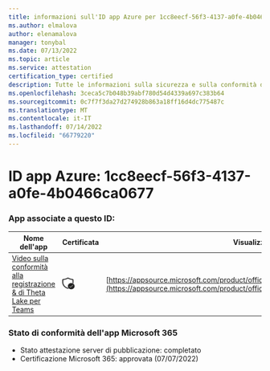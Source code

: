 ```yaml
---
title: informazioni sull'ID app Azure per 1cc8eecf-56f3-4137-a0fe-4b0466ca0677
ms.author: elmalova
author: elenamalova
manager: tonybal
ms.date: 07/13/2022
ms.topic: article
ms.service: attestation
certification_type: certified
description: Tutte le informazioni sulla sicurezza e sulla conformità disponibili per 1cc8eecf-56f3-4137-a0fe-4b0466ca0677.
ms.openlocfilehash: 3ceca5c7b048b39abf780d54d4339a697c383b64
ms.sourcegitcommit: 0c7f7f3da27d274928b863a18ff16d4dc775487c
ms.translationtype: MT
ms.contentlocale: it-IT
ms.lasthandoff: 07/14/2022
ms.locfileid: "66779220"
---
```

# <a name="azure-app-id-1cc8eecf-56f3-4137-a0fe-4b0466ca0677"></a>ID app Azure: 1cc8eecf-56f3-4137-a0fe-4b0466ca0677


### <a name="apps-associated-with-this-id"></a>App associate a questo ID:
| **Nome dell'app** | **Certificata** | **Visualizzazione in AppSource** |
|--------------|---------------|-----------------------|
| [Video sulla conformità alla registrazione &amp; di Theta Lake per Teams](../forward/thetalake.thetalake_recording_and_compliance_for_teams.md) | <img alt="Certified application badge" src="../media/certified-badge.png" height="25" width="25" /> | [https://appsource.microsoft.com/product/office/thetalake.thetalake_recording_and_compliance_for_teams](https://appsource.microsoft.com/product/office/thetalake.thetalake_recording_and_compliance_for_teams) |

### <a name="microsoft-365-app-compliance-status"></a>Stato di conformità dell'app Microsoft 365
- Stato attestazione server di pubblicazione: completato
- Certificazione Microsoft 365: approvata (07/07/2022)
